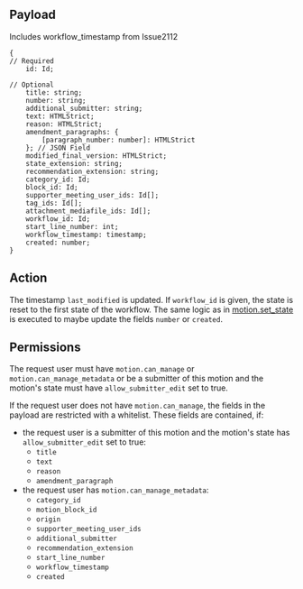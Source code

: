## Payload 
Includes workflow_timestamp from Issue2112
```
{
// Required
    id: Id;

// Optional
    title: string;
    number: string;
    additional_submitter: string;
    text: HTMLStrict;
    reason: HTMLStrict;
    amendment_paragraphs: {
        [paragraph_number: number]: HTMLStrict
    }; // JSON Field
    modified_final_version: HTMLStrict;
    state_extension: string;
    recommendation_extension: string;
    category_id: Id;
    block_id: Id;
    supporter_meeting_user_ids: Id[];
    tag_ids: Id[];
    attachment_mediafile_ids: Id[];
    workflow_id: Id;
    start_line_number: int;
    workflow_timestamp: timestamp;
    created: number;
}
```

## Action
The timestamp `last_modified` is updated. If `workflow_id` is given, the state is reset to the first state of the workflow. The same logic as in [motion.set_state](motion.set_state.md) is executed to maybe update the fields `number` or `created`.

## Permissions
The request user must have `motion.can_manage` or `motion.can_manage_metadata` or be a submitter of this motion and the motion's state must have `allow_submitter_edit` set to true.

If the request user does not have `motion.can_manage`, the fields in the payload are restricted with a whitelist. These fields are contained, if:
- the request user is a submitter of this motion and the motion's state has `allow_submitter_edit` set to true:
    * `title`
    * `text`
    * `reason`
    * `amendment_paragraph`
- the request user has `motion.can_manage_metadata`:
    * `category_id`
    * `motion_block_id`
    * `origin`
    * `supporter_meeting_user_ids`
    * `additional_submitter`
    * `recommendation_extension`
    * `start_line_number`
    * `workflow_timestamp`
    * `created`
